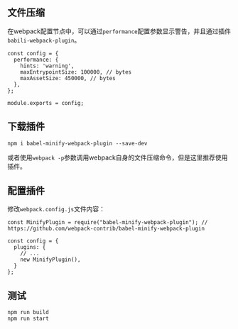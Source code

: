 ## 文件压缩

在webpack配置节点中，可以通过`performance`配置参数显示警告，并且通过插件`babili-webpack-plugin`。

```
const config = {
  performance: {
    hints: 'warning',
    maxEntrypointSize: 100000, // bytes
    maxAssetSize: 450000, // bytes
  },
};

module.exports = config;
```

## 下载插件

```
npm i babel-minify-webpack-plugin --save-dev
```

或者使用`webpack -p`参数调用webpack自身的文件压缩命令，但是这里推荐使用插件。

## 配置插件

修改`webpack.config.js`文件内容：

```
const MinifyPlugin = require("babel-minify-webpack-plugin"); // https://github.com/webpack-contrib/babel-minify-webpack-plugin

const config = {
  plugins: {
    // ...
    new MinifyPlugin(),
  }
};
```

## 测试

```
npm run build
npm run start
```
